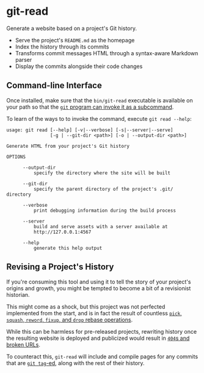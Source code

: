 git-read
===

Generate a website based on a project's Git history.

* Serve the project's `README.md` as the homepage
* Index the history through its commits
* Transforms commit messages HTML through a syntax-aware Markdown parser
* Display the commits alongside their code changes

Command-line Interface
---

Once installed, make sure that the `bin/git-read` executable is available on
your path so that the [`git` program can invoke it as a subcommand][subcommand].

To learn of the ways to to invoke the command, execute `git read --help`:

```
usage: git read [--help] [-v|--verbose] [-s|--server|--serve]
                [-g | --git-dir <path>] [-o | --output-dir <path>]

Generate HTML from your project's Git history

OPTIONS

      --output-dir
          specify the directory where the site will be built

      --git-dir
          specify the parent directory of the project's .git/ directory

      --verbose
          print debugging information during the build process

      --server
          build and serve assets with a server available at
          http://127.0.0.1:4567

      --help
          generate this help output
```

[subcommand]: http://mirrors.edge.kernel.org/pub/software/scm/git/docs/howto/new-command.html

Revising a Project's History
---

If you're consuming this tool and using it to tell the story of your
project's origins and growth, you might be tempted to become a bit of a
revisionist historian.

This might come as a shock, but this project was not perfected
implemented from the start, and is in fact the result of countless
[`pick`, `squash`, `reword`, `fixup`, and `drop` rebase
operations][rebase].

While this can be harmless for pre-released projects, rewriting history
once the resulting website is deployed and publicized would result in
[`404`s and broken URLs][404].

To counteract this, `git-read` will include and compile pages for any
commits that are [`git tag`-ed][git-tag], along with the rest of their
history.

[rebase]: https://git-scm.com/book/en/v2/Git-Tools-Rewriting-History#_changing_multiple
[404]: https://developer.mozilla.org/en-US/docs/Web/HTTP/Status/404
[git-tag]: https://git-scm.com/book/en/v2/Git-Basics-Tagging
